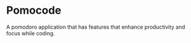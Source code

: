 # Pomocode
A pomodoro application that has features that enhance productivity and focus while coding.
